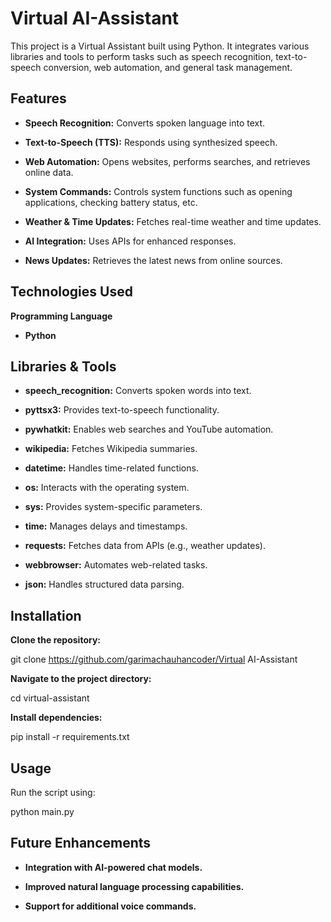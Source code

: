 # **Virtual AI-Assistant**

This project is a Virtual Assistant built using Python. It integrates various libraries and tools to perform tasks such as speech recognition, text-to-speech conversion, web automation, and general task management.

## **Features**

- **Speech Recognition:** Converts spoken language into text.

- **Text-to-Speech (TTS):** Responds using synthesized speech.

- **Web Automation:** Opens websites, performs searches, and retrieves online data.

- **System Commands:** Controls system functions such as opening applications, checking battery status, etc.

- **Weather & Time Updates:** Fetches real-time weather and time updates.

- **AI Integration:** Uses APIs for enhanced responses.

- **News Updates:** Retrieves the latest news from online sources.

## **Technologies Used**

**Programming Language**

- **Python**

## **Libraries & Tools**

- **speech_recognition:** Converts spoken words into text.

- **pyttsx3:** Provides text-to-speech functionality.

- **pywhatkit:** Enables web searches and YouTube automation.

- **wikipedia:** Fetches Wikipedia summaries.

- **datetime:** Handles time-related functions.

- **os:** Interacts with the operating system.

- **sys:** Provides system-specific parameters.

- **time:** Manages delays and timestamps.

- **requests:** Fetches data from APIs (e.g., weather updates).

- **webbrowser:** Automates web-related tasks.

- **json:** Handles structured data parsing.

## **Installation**

**Clone the repository:**

git clone https://github.com/garimachauhancoder/Virtual AI-Assistant

**Navigate to the project directory:**

cd virtual-assistant

**Install dependencies:**

pip install -r requirements.txt

## **Usage**

Run the script using:

python main.py

## **Future Enhancements**

- **Integration with AI-powered chat models.**

- **Improved natural language processing capabilities.**

- **Support for additional voice commands.**
